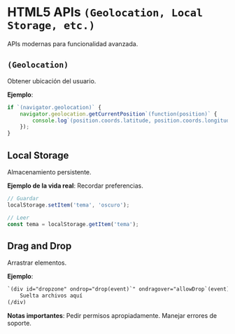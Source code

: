# HTML5 APIs `(Geolocation, Local Storage, etc.)`

APIs modernas para funcionalidad avanzada.

## ``(Geolocation)``

Obtener ubicación del usuario.

**Ejemplo**:

```javascript
if `(navigator.geolocation)` {
    navigator.geolocation.getCurrentPosition`(function(position)` {
        console.log`(position.coords.latitude, position.coords.longitude)`;
    });
}
```

## Local Storage

Almacenamiento persistente.

**Ejemplo de la vida real**: Recordar preferencias.

```javascript
// Guardar
localStorage.setItem('tema', 'oscuro');

// Leer
const tema = localStorage.getItem('tema');
```

## Drag and Drop

Arrastrar elementos.

**Ejemplo**:

```html
`(div id="dropzone" ondrop="drop(event)`" ondragover="allowDrop`(event)`")
    Suelta archivos aquí
(/div)
```

**Notas importantes**: Pedir permisos apropiadamente. Manejar errores de soporte.